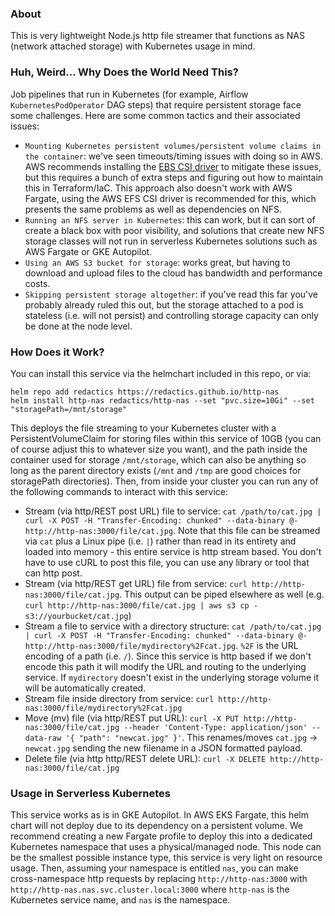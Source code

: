 ### About

This is very lightweight Node.js http file streamer that functions as NAS (network attached storage) with Kubernetes usage in mind.

### Huh, Weird... Why Does the World Need This?

Job pipelines that run in Kubernetes (for example, Airflow `KubernetesPodOperator` DAG steps) that require persistent storage face some challenges. Here are some common tactics and their associated issues:

* `Mounting Kubernetes persistent volumes/persistent volume claims in the container`: we've seen timeouts/timing issues with doing so in AWS. AWS recommends installing the [EBS CSI driver](https://docs.aws.amazon.com/eks/latest/userguide/ebs-csi.html) to mitigate these issues, but this requires a bunch of extra steps and figuring out how to maintain this in Terraform/IaC. This approach also doesn't work with AWS Fargate, using the AWS EFS CSI driver is recommended for this, which presents the same problems as well as dependencies on NFS.
* `Running an NFS server in Kubernetes`: this can work, but it can sort of create a black box with poor visibility, and solutions that create new NFS storage classes will not run in serverless Kubernetes solutions such as AWS Fargate or GKE Autopilot.
* `Using an AWS S3 bucket for storage`: works great, but having to download and upload files to the cloud has bandwidth and performance costs.
* `Skipping persistent storage altogether`: if you've read this far you've probably already ruled this out, but the storage attached to a pod is stateless (i.e. will not persist) and controlling storage capacity can only be done at the node level.

### How Does it Work?

You can install this service via the helmchart included in this repo, or via:

```
helm repo add redactics https://redactics.github.io/http-nas
helm install http-nas redactics/http-nas --set "pvc.size=10Gi" --set "storagePath=/mnt/storage"
```

This deploys the file streaming to your Kubernetes cluster with a PersistentVolumeClaim for storing files within this service of 10GB (you can of course adjust this to whatever size you want), and the path inside the container used for storage `/mnt/storage`, which can also be anything so long as the parent directory exists (`/mnt` and `/tmp` are good choices for storagePath directories). Then, from inside your cluster you can run any of the following commands to interact with this service:

* Stream (via http/REST post URL) file to service: `cat /path/to/cat.jpg | curl -X POST -H "Transfer-Encoding: chunked" --data-binary @- http://http-nas:3000/file/cat.jpg`. Note that this file can be streamed via `cat` plus a Linux pipe (i.e. `|`) rather than read in its entirety and loaded into memory - this entire service is http stream based. You don't have to use cURL to post this file, you can use any library or tool that can http post.
* Stream (via http/REST get URL) file from service: `curl http://http-nas:3000/file/cat.jpg`. This output can be piped elsewhere as well (e.g. `curl http://http-nas:3000/file/cat.jpg | aws s3 cp - s3://yourbucket/cat.jpg`)
* Stream a file to service with a directory structure: `cat /path/to/cat.jpg | curl -X POST -H "Transfer-Encoding: chunked" --data-binary @- http://http-nas:3000/file/mydirectory%2Fcat.jpg`. `%2F` is the URL encoding of a path (i.e. `/`). Since this service is http based if we don't encode this path it will modify the URL and routing to the underlying service. If `mydirectory` doesn't exist in the underlying storage volume it will be automatically created.
* Stream file inside directory from service: `curl http://http-nas:3000/file/mydirectory%2Fcat.jpg`
* Move (mv) file (via http/REST put URL): `curl -X PUT http://http-nas:3000/file/cat.jpg --header 'Content-Type: application/json' --data-raw '{ "path": "newcat.jpg" }'`. This renames/moves `cat.jpg` -> `newcat.jpg` sending the new filename in a JSON formatted payload.
* Delete file (via http http/REST delete URL): `curl -X DELETE http://http-nas:3000/file/cat.jpg`

### Usage in Serverless Kubernetes

This service works as is in GKE Autopilot. In AWS EKS Fargate, this helm chart will not deploy due to its dependency on a persistent volume. We recommend creating a new Fargate profile to deploy this into a dedicated Kubernetes namespace that uses a physical/managed node. This node can be the smallest possible instance type, this service is very light on resource usage. Then, assuming your namespace is entitled `nas`, you can make cross-namespace http requests by replacing `http://http-nas:3000` with `http://http-nas.nas.svc.cluster.local:3000` where `http-nas` is the Kubernetes service name, and `nas` is the namespace.
